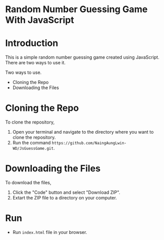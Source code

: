 # Random Number Guessing Game With JavaScript

# Introduction
This is a simple random number guessing game created using JavaScript. There are two ways to use it.

Two ways to use.
* Cloning the Repo
* Downloading the Files

# Cloning the Repo
To clone the repository,

1. Open your terminal and navigate to the directory where you want to clone the repository.
2. Run the command `https://github.com/NaingAungLwin-WD/JsGuessGame.git`.

# Downloading the Files
To download the files,

1. Click the "Code" button and select "Download ZIP".
2. Extart the ZIP file to a directory on your computer.

# Run
* Run `index.html` file in your browser.
